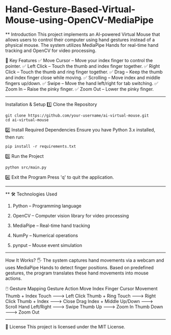# Hand-Gesture-Based-Virtual-Mouse-using-OpenCV-MediaPipe
** Introduction
This project implements an AI-powered Virtual Mouse that allows users to control their computer using hand gestures instead of a physical mouse. The system utilizes MediaPipe Hands for real-time hand tracking and OpenCV for video processing.

🎯 Key Features
✅ Move Cursor – Move your index finger to control the pointer.
✅ Left Click – Touch the thumb and index finger together.
✅ Right Click – Touch the thumb and ring finger together.
✅ Drag – Keep the thumb and index finger close while moving.
✅ Scrolling – Move index and middle fingers up/down.
✅ Swipe – Move the hand left/right for tab switching.
✅ Zoom In – Raise the pinky finger.
✅ Zoom Out – Lower the pinky finger.

---
 Installation & Setup
1️⃣ Clone the Repository
```
git clone https://github.com/your-username/ai-virtual-mouse.git
cd ai-virtual-mouse
```
2️⃣ Install Required Dependencies
Ensure you have Python 3.x installed, then run:
```
pip install -r requirements.txt
```
3️⃣ Run the Project
```
python src/main.py
```
4️⃣ Exit the Program
Press 'q' to quit the application.

---


** 🛠️ Technologies Used

1. Python – Programming language

2. OpenCV – Computer vision library for video processing

3. MediaPipe – Real-time hand tracking

4. NumPy – Numerical operations

5. pynput – Mouse event simulation

---





 How It Works?
🖐️ The system captures hand movements via a webcam and uses MediaPipe Hands to detect finger positions. Based on predefined gestures, the program translates these hand movements into mouse actions.

🖱️ Gesture Mapping
Gesture	Action
Move Index Finger	Cursor Movement
Thumb + Index Touch	      ---> Left Click
Thumb + Ring Touch	      ---> Right Click
Thumb + Index	            ---> Close	Drag
Index + Middle Up/Down	  ---> Scroll
Hand Left/Right         	---> Swipe
Thumb Up	                ---> Zoom In
Thumb Down	              ---> Zoom Out

---

📜 License
This project is licensed under the MIT License.








